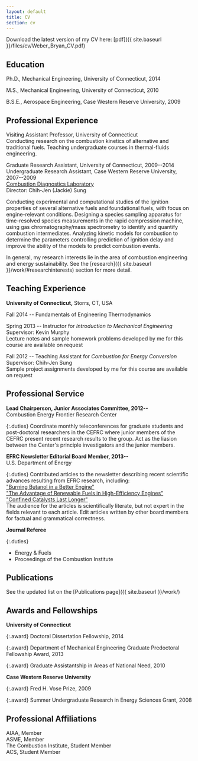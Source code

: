 ```yaml
---
layout: default
title: CV
section: cv
---
```

Download the latest version of my CV here: [pdf]({{ site.baseurl }}/files/cv/Weber_Bryan_CV.pdf)

Education
---
Ph.D., Mechanical Engineering, University of Connecticut, 2014

M.S., Mechanical Engineering, University of Connecticut, 2010

B.S.E., Aerospace Engineering, Case Western Reserve University, 2009

Professional Experience
---
Visiting Assistant Professor, University of Connecticut  
Conducting research on the combustion kinetics of alternative and traditional
fuels. Teaching undergraduate courses in thermal-fluids engineering.

Graduate Research Assistant, University of Connecticut, 2009--2014  
Undergraduate Research Assistant, Case Western Reserve University, 2007--2009  
[Combustion Diagnostics Laboratory](http://combdiaglab.engr.uconn.edu)  
Director: Chih-Jen (Jackie) Sung

Conducting experimental and computational studies of the ignition
properties of several alternative fuels and foundational fuels, with
focus on engine-relevant conditions.
Designing a species sampling apparatus for time-resolved
species measurements in the rapid compression machine, using gas
chromatography/mass spectrometry to identify and quantify
combustion intermediates.
Analyzing kinetic models for combustion to determine the parameters
controlling prediction of ignition delay and improve the ability of
the models to predict combustion events.

In general, my research interests lie in the area of combustion engineering and energy sustainability. 
See the [research]({{ site.baseurl }}/work/#researchinterests) section for more detail.
 

Teaching Experience
---
**University of Connecticut,** Storrs, CT, USA

Fall 2014 -- Fundamentals of Engineering Thermodynamics

Spring 2013 -- Instructor for _Introduction to Mechanical Engineering_  
Supervisor: Kevin Murphy  
Lecture notes and sample homework problems developed by me for this course are available on request

Fall 2012 -- Teaching Assistant for _Combustion for Energy Conversion_  
Supervisor: Chih-Jen Sung  
Sample project assignments developed by me for this course are available on request

Professional Service
---
**Lead Chairperson, Junior Associates Committee, 2012--**  
Combustion Energy Frontier Research Center

{:.duties}
Coordinate monthly teleconferences for graduate students
and post-doctoral researchers in the CEFRC where junior members of
the CEFRC present recent research results to the group.
Act as the liasion between the Center's principle investigators
and the junior members.

**EFRC Newsletter Editorial Board Member, 2013--**  
U.S. Department of Energy

{:.duties}
Contributed articles to the newsletter describing recent scientific advances resulting from EFRC research, including:  
["Burning Butanol in a Better Engine"](http://www.energyfrontier.us/newsletter/201210/burning-butanol-better-engine)  
["The Advantage of Renewable Fuels in High-Efficiency Engines"](http://www.energyfrontier.us/newsletter/201401/advantage-renewable-fuels-high-efficiency-engines)  
["Confined Catalysts Last Longer"](http://www.energyfrontier.us/newsletter/201404/confined-catalysts-last-longer)  
The audience for the articles is scientifically literate, but not
expert in the fields relevant to each article. Edit articles written 
by other board members for factual and grammatical correctness.

**Journal Referee**

{:.duties}
+ Energy & Fuels
+ Proceedings of the Combustion Institute

Publications
---
See the updated list on the [Publications page]({{ site.baseurl }}/work/)

Awards and Fellowships
---
**University of Connecticut**

{:.award}
Doctoral Dissertation Fellowship, 2014  

{:.award}
Department of Mechanical Engineering Graduate Predoctoral Fellowship Award, 2013  

{:.award}
Graduate Assistantship in Areas of National Need, 2010  

**Case Western Reserve University**

{:.award}
Fred H. Vose Prize, 2009  

{:.award}
Summer Undergraduate Research in Energy Sciences Grant, 2008  

Professional Affiliations
---
AIAA, Member  
ASME, Member  
The Combustion Institute, Student Member  
ACS, Student Member